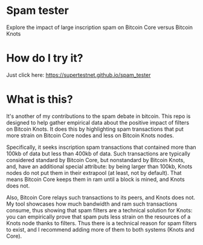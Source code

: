 # Spam tester
Explore the impact of large inscription spam on Bitcoin Core versus Bitcoin Knots

# How do I try it?
Just click here: https://supertestnet.github.io/spam_tester

# What is this?
It's another of my contributions to the spam debate in bitcoin. This repo is designed to help gather empirical data about the positive impact of filters on Bitcoin Knots. It does this by highlighting spam transactions that put more strain on Bitcoin Core nodes and less on Bitcoin Knots nodes.

Specifically, it seeks inscription spam transactions that contained more than 100kb of data but less than 400kb of data. Such transactions are typically considered standard by Bitcoin Core, but nonstandard by Bitcoin Knots, and, have an additional special attribute: by being larger than 100kb, Knots nodes do not put them in their extrapool (at least, not by default). That means Bitcoin Core keeps them in ram until a block is mined, and Knots does not.

Also, Bitcoin Core relays such transactions to its peers, and Knots does not. My tool showcases how much bandwidth and ram such transactions consume, thus showing that spam filters are a technical solution for Knots: you can empirically prove that spam puts less strain on the resources of a Knots node thanks to filters. Thus there is a technical reason for spam filters to exist, and I recommend adding more of them to both systems (Knots and Core).
